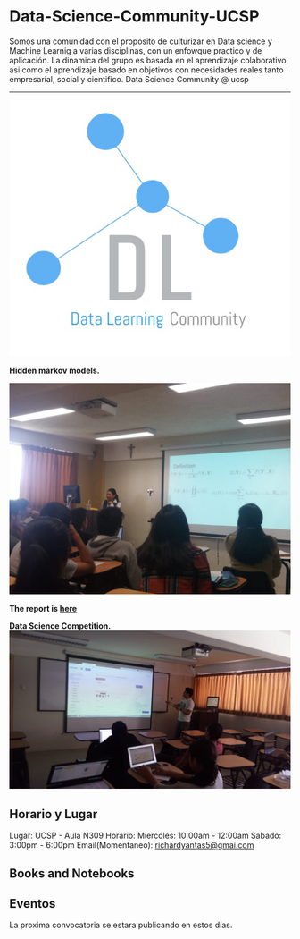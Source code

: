 # Data-Science-Community-UCSP

Somos una comunidad con el proposito de culturizar en Data science y Machine Learnig a varias disciplinas, con un enfowque practico y de aplicación. La dinamica del grupo es basada en el aprendizaje colaborativo, asi como el aprendizaje basado en objetivos con necesidades reales  tanto empresarial, social y cientifico. Data Science Community @ ucsp

---

<div style="text-align:center"><img src ="./img/datalearning.jpeg" /></div>

**Hidden markov models.**

![Img_current_state](./img/5.jpeg)

**The report is [here](https://ts/cg/)**

**Data Science Competition.**
![Img_current_state](./img/6.jpg)

## Horario y Lugar

Lugar: UCSP - Aula N309
Horario:
	Miercoles: 10:00am - 12:00am
	Sabado:    3:00pm  - 6:00pm
Email(Momentaneo): richardyantas5@gmai.com


## Books and Notebooks

## Eventos

La proxima convocatoria se estara publicando en estos días.
